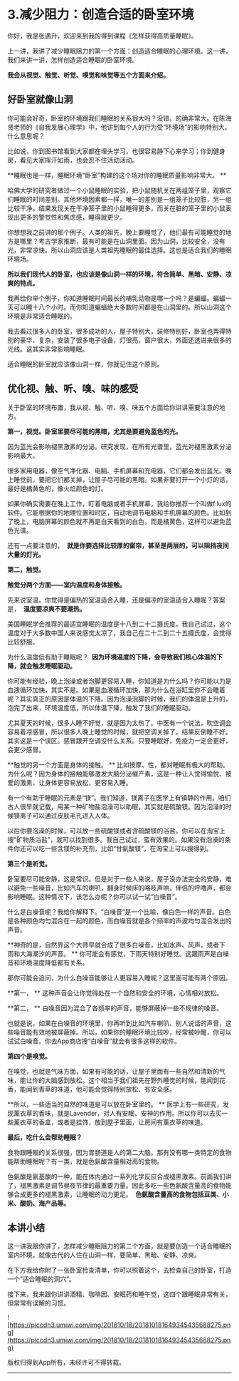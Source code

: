 # 3.减少阻力：创造合适的卧室环境

你好，我是张遇升，欢迎来到我的得到课程《怎样获得高质量睡眠》。

上一讲，我讲了减少睡眠阻力的第一个方面：创造适合睡眠的心理环境。这一讲，我们来讲一讲，怎样创造适合睡眠的卧室环境。 

 **我会从视觉、触觉、听觉、嗅觉和味觉等五个方面来介绍。**

## 好卧室就像山洞

你可能会好奇，卧室的环境跟我们睡眠的关系很大吗？没错，的确非常大。在陈海贤老师的《自我发展心理学》中，他讲到每个人的行为受“环境场”的影响特别大。什么意思呢？

比如说，你到图书馆看到大家都在埋头学习，也很容易静下心来学习；你到健身房，看见大家挥汗如雨，也会忍不住活动活动。

 **睡眠也是一样，睡眠环境“卧室”构建的这个场对你的睡眠质量影响非常大。 **

哈佛大学的研究者做过一个小鼠睡眠的实验，把小鼠随机关在两组笼子里，观察它们睡眠的时间差别。其他环境因素都一样，唯一的差别是一组笼子比较脏，另一组比较干净。结果发现关在干净笼子里的小鼠睡得更多，而关在脏的笼子里的小鼠表现出更多的警觉性和焦虑感，睡得就更少。

你想想我之前讲的那个例子。人类的祖先，晚上要睡觉了，他们最有可能睡觉的地方是哪里？考古学家推断，最有可能是在山洞里面。因为山洞，比较安全，没有光，非常凉快。所以山洞应该是人类祖先睡眠的最佳选择。这也是适合我们的睡眠环境场。

 **所以我们现代人的卧室，也应该是像山洞一样的环境，符合简单、黑暗、安静、凉爽的特点。**

我再给你举个例子，你知道睡眠时间最长的哺乳动物是哪一个吗？是蝙蝠。蝙蝠一天可以睡十八个小时。而你知道蝙蝠绝大多数时间都是在山洞里的。所以山洞这个环境是非常适合睡眠的。

我去看过很多人的卧室，很多成功的人，屋子特别大，装修特别好，卧室也弄得特别的豪华、复杂，安装了很多电子设备，灯很亮，窗户很大，外面还透进来很多的光线。这其实非常影响睡眠。

适合睡眠的卧室就应该像山洞一样，你就记住这个原则。

## 优化视、触、听、嗅、味的感受

关于卧室的环境布置，我从视、触、听、嗅、味五个方面给你讲讲需要注意的地方。

 **第一，视觉。卧室里要尽可能的黑暗，尤其是要避免蓝色的光。**

因为蓝光会影响褪黑激素的分泌。研究发现，在所有光谱里，蓝光对褪黑激素分泌影响最大。

很多家用电器，像空气净化器、电脑、手机屏幕和充电器，它们都会发出蓝光。晚上睡觉前，要把它们都关掉，让屋子尽可能的黑暗。如果非要打开一个小灯的话，最好是橘黄色的，像火焰颜色的灯。

如果你确实需要在晚上工作，盯着电脑或者手机屏幕，我给你推荐一个叫做f.lux的软件。它能根据你的地理位置和时区，自动地调节电脑和手机屏幕的颜色。比如到了晚上，电脑屏幕的颜色就不再是白天看到的白色，而是橘黄色，这样可以避免蓝色光谱。

还有一点要注意的，  **就是你要选择比较厚的窗帘，甚至是两层的，可以阻挡夜间大量的灯光。**

 **第二，触觉。**

 **触觉分两个方面——室内温度和身体接触。** 

先来说室温。你觉得是偏热的室温适合入睡，还是偏凉的室温适合入睡呢？答案是，  **温度要凉爽不要潮热。**

美国睡眠学会推荐的最适宜睡眠的温度是十八到二十二摄氏度。我自己试过，这个温度对于大多数中国人来说感觉太凉了，我自己在二十二到二十五摄氏度，会觉得比较舒服。

为什么温度低有助于睡眠呢？  **因为环境温度的下降，会导致我们核心体温的下降，就会触发睡眠驱动。**

你可能有经验，晚上泡澡或者泡脚更容易入睡，你知道是为什么吗？你可能以为是血液循环加快，其实不是。如果是血液循环加快，那为什么在浴缸里你不会睡着呢？其实真正的原因是体温的下降。因为泡澡泡脚的时候，我们的体温是上升的，泡完了出来，环境温度低，所以体温下降，触发了我们的睡眠驱动。

尤其夏天的时候，很多人睡不好觉，就是因为太热了。中医有一个说法，吹空调会容易着凉感冒，所以很多人晚上睡觉的时候，就把空调关掉了，结果反倒睡不好。其实这是一个误区。感冒跟开空调没什么关系。只要睡眠好，免疫力一定会更好，会更少感冒。

 **触觉的另一个方面是身体的接触。 ** 比如按摩、性，都对睡眠有极大的帮助。为什么呢？因为身体的接触能够激发大脑分泌催产素，这是一种让人觉得愉悦、被爱的激素，让身体更容易放松，更容易入睡。

有一个有助于睡眠的元素是“镁”。我们知道，镁离子在医学上有镇静的作用。咱们古人很早就记载，用某一种矿物盐泡澡可以助眠，其实就是硫酸镁。因为泡澡的时候镁离子可以通过皮肤毛孔进入人体。

以后你要泡澡的时候，可以放一些硫酸镁或者含硫酸镁的浴盐。你可以在淘宝上搜“矿物质浴盐”，就可以找到很多。我自己试过，蛮有效果的。如果没有泡澡的条件你还可以吃一些含镁的补充剂，比如“甘氨酸镁”，在淘宝上可以搜得到。

 **第三个是听觉。**

卧室要尽可能安静，这是常识。但是对于一些人来说，屋子没办法完全的安静，难以避免一些噪音，比如汽车的喇叭，翻身时候床的咯吱声响，伴侣的呼噜声，都会影响睡眠。这种情况下，该怎么办呢？你可以试一试“白噪音”。

什么是白噪音呢？我给你解释下。“白噪音”是一个比喻，像白色一样的声音。白色是各种颜色均匀混合在一起的颜色，而白噪音就是各个频率的声波均匀混合发出的声音。

 **神奇的是，自然界这个大师早就合成了很多白噪音，比如水声、风声，或者下雨和大海潮汐的声音。 ** 你可能会有感觉，下雨天特别好睡觉。这跟雨声是白噪音和环境温度降低都有关系。

那你可能会追问，为什么白噪音能够让人更容易入睡呢？这里面可能有两个原因。

 **第一， ** 这种声音会让你觉得处在一个自然和安全的环境，心情相对放松。 

 **第二， ** 白噪音因为混合了各频率的声音，能够屏蔽掉一些不规律的噪音。

也就是说，如果在白噪音的环境里，你再听到比如汽车喇叭、别人说话的声音，这些噪音能有效地被屏蔽掉。所以，如果你的睡眠环境比较吵，经常被吵醒，你可以试试白噪音。你去App商店搜“白噪音”就会有很多这样的软件。

 **第四个是嗅觉。**

在嗅觉，也就是气味方面，如果有可能的话，让屋子里面有一些自然和清新的气味，能让你的大脑感到放松。这个相当于我们祖先在野外睡觉的时候，能闻到花香，能闻到青草的味道，他可能会觉得特别放松、有安全感。

 **所以，一些适当的自然的味道是可以放在卧室里的。 ** 医学上有一些研究，发现薰衣草的香味，就是Lavender，对人有安眠、安神的作用。所以你可以去买一些薰衣草的香盒，或者是挂饰，放到屋子里面，让房间有薰衣草的味道。

 **最后，吃什么会帮助睡眠？**

食物跟睡眠的关系很强，因为胃肠道是人的第二大脑。那有没有哪一类特定的食物能帮助睡眠呢？有一类，就是色氨酸含量相对高的食物。

色氨酸是氨基酸的一种，能在体内通过一系列化学反应合成褪黑激素。前面我们讲了，褪黑激素是调节昼夜节律的最重要力量。因此多吃一些色氨酸含量高的食物能够合成更多的褪黑激素，让睡眠的动力更足。  **色氨酸含量高的食物包括豆类、小米、酸奶、海产品等。**

## 本讲小结

这一讲我跟你讲了，怎样减少睡眠阻力的第二个方面，就是要创造一个适合睡眠的室内环境，就像古代的人住在山洞一样，要简单、黑暗、安静、凉爽。

在下方我给你附了一张卧室检查清单，你可以照着这个，去检查自己的卧室，打造一个“适合睡眠的洞穴”。

接下来，我来跟你讲讲酒精、咖啡因、安眠药和睡午觉，这四个跟睡眠非常有关，但常常有误解的习惯。

![https://piccdn3.umiwi.com/img/201810/18/201810181649345435688275.png](https://piccdn3.umiwi.com/img/201810/18/201810181649345435688275.png)

版权归得到App所有，未经许可不得转载。

---
